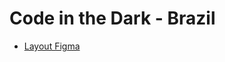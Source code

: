 # Code in the Dark - Brazil

- [Layout Figma](https://www.figma.com/file/PsD124B5jvDdxyYCqxIbys/Code-in-The-Dark---Back-Office?type=design&t=FQNPMNk5uC2gSuxr-0)
